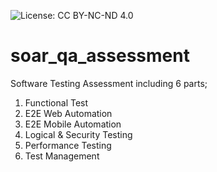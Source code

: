 ![License: CC BY-NC-ND 4.0](https://img.shields.io/badge/License-CC%20BY--NC--ND%204.0-lightgrey)

# soar_qa_assessment

Software Testing Assessment including 6 parts;
1) Functional Test
2) E2E Web Automation
3) E2E Mobile Automation
4) Logical & Security Testing
5) Performance Testing
6) Test Management
